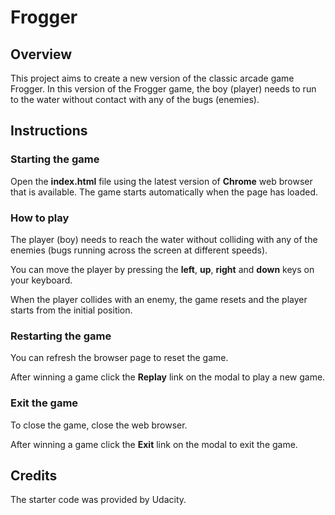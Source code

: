 # Frogger

## Overview

This project aims to create a new version of the classic arcade game Frogger. In this version of the Frogger game, the boy (player) needs to run to the water without contact with any of the bugs (enemies).

## Instructions

### Starting the game

Open the **index.html** file using the latest version of **Chrome** web browser that is available. The game starts automatically when the page has loaded.

### How to play

The player (boy) needs to reach the water without colliding with any of the enemies (bugs running across the screen at different speeds).

You can move the player by pressing the **left**, **up**, **right** and **down** keys on your keyboard.

When the player collides with an enemy, the game resets and the player starts from the initial position.

### Restarting the game

You can refresh the browser page to reset the game.

After winning a game click the **Replay** link on the modal to play a new game.

### Exit the game

To close the game, close the web browser.

After winning a game click the **Exit** link on the modal to exit the game.

## Credits

The starter code was provided by Udacity.
